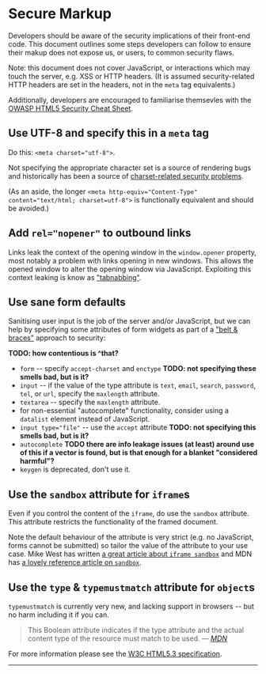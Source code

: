 # Secure Markup

Developers should be aware of the security implications of their front-end code. This document outlines some steps developers can follow to ensure their makup does not expose us, or users, to common security flaws.

Note: this document does not cover JavaScript, or interactions which may touch the server, e.g. XSS or HTTP headers. (It is assumed security-related HTTP headers are set in the headers, not in the `meta` tag equivalents.)

Additionally, developers are encouraged to familiarise themsevles with the [OWASP HTML5 Security Cheat Sheet](https://www.owasp.org/index.php/HTML5_Security_Cheat_Sheet).

## Use UTF-8 and specify this in a `meta` tag

Do this: `<meta charset="utf-8">`.

Not specifying the appropriate character set is a source of rendering bugs and historically has been a source of [charset-related security problems](https://code.google.com/archive/p/doctype-mirror/wikis/ArticleUtf7.wiki).

(As an aside, the longer `<meta http-equiv="Content-Type" content="text/html; charset=utf-8">` is functionally equivalent and should be avoided.)

## Add `rel="nopener"` to outbound links

Links leak the context of the opening window in the `window.opener` property, most notably a problem with links opening in new windows. This allows the opened window to alter the opening window via JavaScript. Exploiting this context leaking is know as ["tabnabbing"](https://mathiasbynens.github.io/rel-noopener/).

## Use sane form defaults

Sanitising user input is the job of the server and/or JavaScript, but we can help by specifying some attributes of form widgets as part of a ["belt & braces"](https://www.collinsdictionary.com/dictionary/english/belt-and-braces) approach to security:

**TODO: how contentious is ^that?**

- `form` -- specify `accept-charset` and `enctype` **TODO: not specifying these smells bad, but is it?**
- `input` -- if the value of the type attribute is `text`, `email`, `search`, `password`, `tel`, or `url`, specify the `maxlength` attribute.
- `textarea` -- specify the `maxlength` attribute.
- for non-essential "autocomplete" functionality, consider using a `datalist` element instead of JavaScript.
- `input type="file"` -- use the `accept` attribute **TODO: not specifying this smells bad, but is it?**
- `autocomplete` **TODO there are info leakage issues (at least) around use of this if a vector is found, but is that enough for a blanket "considered harmful"?**
- `keygen` is deprecated, don't use it.

## Use the `sandbox` attribute for `iframe`s

Even if you control the content of the `iframe`, do use the `sandbox` attribute. This attribute restricts the functionality of the framed document.

Note the default behaviour of the attribute is very strict (e.g. no JavaScript, forms cannot be submitted) so tailor the value of the attribute to your use case. Mike West has written [a great article about `iframe sandbox`](https://www.html5rocks.com/en/tutorials/security/sandboxed-iframes/) and MDN has [a lovely reference article on `sandbox`](https://developer.mozilla.org/en-US/docs/Web/HTML/Element/iframe#attr-sandbox).

## Use the `type` & `typemustmatch` attribute for `object`s

`typemustmatch` is currently very new, and lacking support in browsers -- but no harm including it if you can.

> This Boolean attribute indicates if the type attribute and the actual content type of the resource must match to be used.
> &mdash; <cite>[MDN](https://developer.mozilla.org/en-US/docs/Web/HTML/Element/object#attr-typemustmatch)</cite>

For more information please see the [W3C HTML5.3 specification](https://www.w3.org/TR/html53/semantics-embedded-content.html).

----

